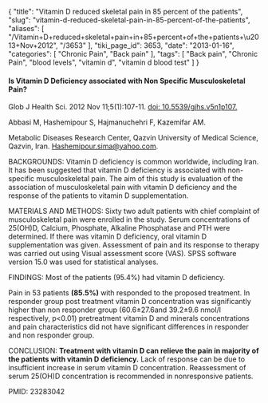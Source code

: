 {
    "title": "Vitamin D reduced skeletal pain in 85 percent of the patients",
    "slug": "vitamin-d-reduced-skeletal-pain-in-85-percent-of-the-patients",
    "aliases": [
        "/Vitamin+D+reduced+skeletal+pain+in+85+percent+of+the+patients+\u2013+Nov+2012",
        "/3653"
    ],
    "tiki_page_id": 3653,
    "date": "2013-01-16",
    "categories": [
        "Chronic Pain",
        "Back pain"
    ],
    "tags": [
        "Back pain",
        "Chronic Pain",
        "blood levels",
        "vitamin d",
        "vitamin d blood test"
    ]
}


#### Is Vitamin D Deficiency associated with Non Specific Musculoskeletal Pain?

Glob J Health Sci. 2012 Nov 11;5(1):107-11. [doi: 10.5539/gjhs.v5n1p107.](https://doi.org/10.5539/gjhs.v5n1p107.)

Abbasi M, Hashemipour S, Hajmanuchehri F, Kazemifar AM.

Metabolic Diseases Research Center, Qazvin University of Medical Science, Qazvin, Iran. Hashemipour.sima@yahoo.com.

BACKGROUNDS: Vitamin D deficiency is common worldwide, including Iran. It has been suggested that vitamin D deficiency is associated with non-specific musculoskeletal pain. The aim of this study is evaluation of the association of musculoskeletal pain with vitamin D deficiency and the response of the patients to vitamin D supplementation. 

MATERIALS AND METHODS: Sixty two adult patients with chief complaint of musculoskeletal pain were enrolled in the study. Serum concentrations of 25(OH)D, Calcium, Phosphate, Alkaline Phosphatase and PTH were determined. If there was vitamin D deficiency, oral vitamin D supplementation was given. Assessment of pain and its response to therapy was carried out using Visual assessment score (VAS). SPSS software version 15.0 was used for statistical analyses. 

FINDINGS: Most of the patients (95.4%) had vitamin D deficiency. 

Pain in 53 patients  **(85.5%)**  with responded to the proposed treatment. In responder group post treatment vitamin D concentration was significantly higher than non responder group (60.6±27.6and 39.2±9.6 nmol/l respectively, p&lt;0.01) pretreatment vitamin D and minerals concentrations and pain characteristics did not have significant differences in responder and non responder group.

CONCLUSION:  **Treatment with vitamin D can relieve the pain in majority of the patients with vitamin D deficiency.**  Lack of response can be due to insufficient increase in serum vitamin D concentration.  Reassessment of serum 25(OH)D concentration is recommended in nonresponsive patients.

PMID: 23283042